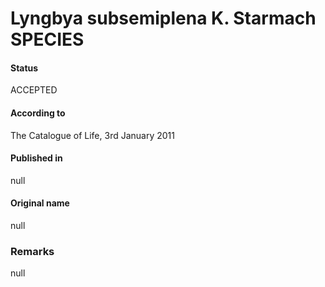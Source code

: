 # Lyngbya subsemiplena K. Starmach SPECIES

#### Status
ACCEPTED

#### According to
The Catalogue of Life, 3rd January 2011

#### Published in
null

#### Original name
null

### Remarks
null